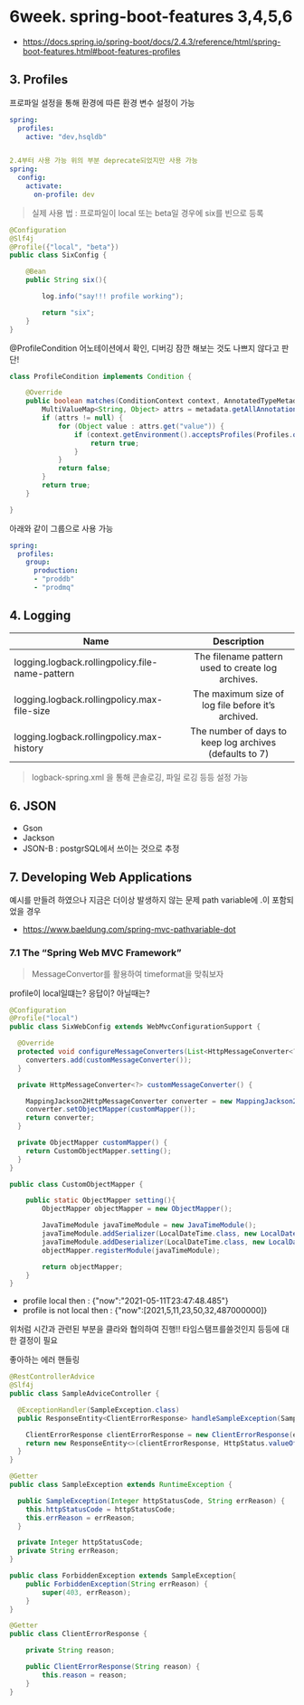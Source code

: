 # 6week. spring-boot-features 3,4,5,6

- https://docs.spring.io/spring-boot/docs/2.4.3/reference/html/spring-boot-features.html#boot-features-profiles

## 3. Profiles

프로파일 설정을 통해 환경에 따른 환경 변수 설정이 가능

```yml
spring:
  profiles:
    active: "dev,hsqldb"


2.4부터 사용 가능 위의 부분 deprecate되었지만 사용 가능
spring:
  config:
    activate:
      on-profile: dev
```

> 실제 사용 법 : 프로파일이 local 또는 beta일 경우에 six를 빈으로 등록

```java
@Configuration
@Slf4j
@Profile({"local", "beta"})
public class SixConfig {

    @Bean
    public String six(){

        log.info("say!!! profile working");

        return "six";
    }
}
```

@ProfileCondition 어노테이션에서 확인, 디버깅 잠깐 해보는 것도 나쁘지 않다고 판단!
```java
class ProfileCondition implements Condition {

	@Override
	public boolean matches(ConditionContext context, AnnotatedTypeMetadata metadata) {
		MultiValueMap<String, Object> attrs = metadata.getAllAnnotationAttributes(Profile.class.getName());
		if (attrs != null) {
			for (Object value : attrs.get("value")) {
				if (context.getEnvironment().acceptsProfiles(Profiles.of((String[]) value))) {
					return true;
				}
			}
			return false;
		}
		return true;
	}

}
```


아래와 같이 그룹으로 사용 가능
```yml
spring:
  profiles:
    group:
      production:
      - "proddb"
      - "prodmq"
```


## 4. Logging

| Name   |      Description      | 
|----------|:-------------:|
| logging.logback.rollingpolicy.file-name-pattern |  The filename pattern used to create log archives. | 
|logging.logback.rollingpolicy.max-file-size|    The maximum size of log file before it’s archived.   |   
|logging.logback.rollingpolicy.max-history | The number of days to keep log archives (defaults to 7) |   


> logback-spring.xml 을 통해 콘솔로깅, 파일 로깅 등등 설정 가능

## 6. JSON

- Gson
- Jackson
- JSON-B : postgrSQL에서 쓰이는 것으로 추정


## 7. Developing Web Applications

예시를 만들려 하였으나 지금은 더이상 발생하지 않는 문제
path variable에 .이 포함되었을 경우
-  https://www.baeldung.com/spring-mvc-pathvariable-dot


### 7.1 The “Spring Web MVC Framework”

> MessageConvertor를 활용하여 timeformat을 맞춰보자

profile이 local일떄는? 응답이? 아닐때는?

```java
@Configuration
@Profile("local")
public class SixWebConfig extends WebMvcConfigurationSupport {

  @Override
  protected void configureMessageConverters(List<HttpMessageConverter<?>> converters) {
    converters.add(customMessageConverter());
  }

  private HttpMessageConverter<?> customMessageConverter() {

    MappingJackson2HttpMessageConverter converter = new MappingJackson2HttpMessageConverter();
    converter.setObjectMapper(customMapper());
    return converter;
  }

  private ObjectMapper customMapper() {
    return CustomObjectMapper.setting();
  }
}

public class CustomObjectMapper {

    public static ObjectMapper setting(){
        ObjectMapper objectMapper = new ObjectMapper();

        JavaTimeModule javaTimeModule = new JavaTimeModule();
        javaTimeModule.addSerializer(LocalDateTime.class, new LocalDateTimeSerializer(DateTimeFormatter.ISO_LOCAL_DATE_TIME));
        javaTimeModule.addDeserializer(LocalDateTime.class, new LocalDateTimeDeserializer(DateTimeFormatter.ISO_LOCAL_DATE_TIME));
        objectMapper.registerModule(javaTimeModule);

        return objectMapper;
    }
}

```

- profile local then : {"now":"2021-05-11T23:47:48.485"}
- profile is not local then : {"now":[2021,5,11,23,50,32,487000000]}

위처럼 시간과 관련된 부분을 클라와 협의하여 진행!! 타임스탬프를쓸것인지 등등에 대한 결정이 필요

좋아하는 에러 핸들링

```java
@RestControllerAdvice
@Slf4j
public class SampleAdviceController {

  @ExceptionHandler(SampleException.class)
  public ResponseEntity<ClientErrorResponse> handleSampleException(SampleException e) {

    ClientErrorResponse clientErrorResponse = new ClientErrorResponse(e.getErrReason());
    return new ResponseEntity<>(clientErrorResponse, HttpStatus.valueOf(e.getHttpStatusCode()));
  }
}

@Getter
public class SampleException extends RuntimeException {

  public SampleException(Integer httpStatusCode, String errReason) {
    this.httpStatusCode = httpStatusCode;
    this.errReason = errReason;
  }

  private Integer httpStatusCode;
  private String errReason;
}

public class ForbiddenException extends SampleException{
    public ForbiddenException(String errReason) {
        super(403, errReason);
    }
}

@Getter
public class ClientErrorResponse {

    private String reason;

    public ClientErrorResponse(String reason) {
        this.reason = reason;
    }
}
